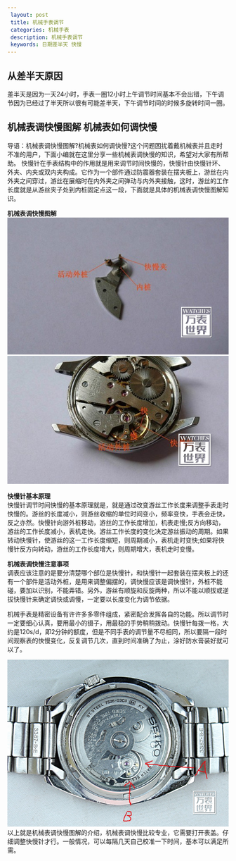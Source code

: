 ```yaml
---
 layout: post
 title: 机械手表调节
 categories: 机械手表
 description: 机械手表调节
 keywords: 日期差半天 快慢
---
```



## 从差半天原因
差半天是因为一天24小时，手表一圈12小时上午调节时间基本不会出错，下午调节因为已经过了半天所以很有可能差半天，下午调节时间的时候多旋转时间一圈。

## 机械表调快慢图解 机械表如何调快慢
导语：机械表调快慢图解?机械表如何调快慢?这个问题困扰着戴机械表并且走时不准的用户，下面小编就在这里分享一些机械表调快慢的知识，希望对大家有所帮助。
快慢针在手表结构中的作用就是用来调节时间快慢的，快慢针由快慢针环、外夹、内夹或双内夹构成。它作为一个部件通过防震器套装在摆夹板上，游丝在内外夹之间穿过，游丝在展缩时在内外夹之间弹动与内外夹接触，这时，游丝的工作长度就是从游丝夹子处到内桩固定点这一段，下面就是具体的机械表调快慢图解知识。  

**机械表调快慢图解**
  ![](/images/posts/机械手表调节/1.png)
  ![](/images/posts/机械手表调节/2.png)

**快慢针基本原理**  
快慢针调节时间快慢的基本原理就是，就是通过改变游丝工作长度来调整手表走时快慢的。游丝的长度减小，则游丝收缩的单位时间变小，频率变快，手表会走快，反之亦然。快慢针向游外桩移动，游丝的工作长度增加，机表走慢;反方向移动，游丝的工作长度减小，表机走快。游丝工作长度的变化决定游丝振动的周期。如果转动快慢针，使游丝的这一工作长度缩短，则周期减小，表机走时变快;如果将快慢针反方向转动，游丝的工作长度增大，则周期增大，表机走时变慢。

**机械表调快慢注意事项**  
调表应该注意的是要分清楚哪个部位是快慢针，和快慢针一起套装在摆夹板上的还有一个部件是活动外桩，是用来调整偏摆的，调快慢应该是调快慢针，外桩不能碰，要加以识别，不能弄错。另外，游丝有顺旋和反旋两种，所以不能以顺拔或逆拔快慢针来确定调快或调慢，一定要以长度变化为调节依据。  

机械手表是精密设备有许许多多零件组成，紧密配合发挥各自的功能。所以调节时一定要细心认真，要用最小的镊子，用最稳的手势稍稍拨动。快慢针每拨一格，大约是120s/d，即2分钟的额度，但是不同手表的调节量不尽相同，所以要隔一段时间观察表的快慢变化，反复调节几次，直到时间准确了为止，涂好防水膏装好就可以了。  

 ![](/images/posts/机械手表调节/3.png)
以上就是机械表调快慢图解的介绍，机械表调快慢比较专业，它需要打开表盖。仔细调整快慢针才行。一般情况，可以每隔几天自己校准一下时间，基本可以满足所需。
